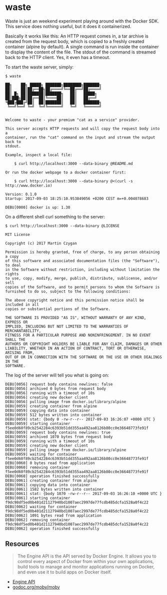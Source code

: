 waste
=====

Waste is just an weekend experiment playing around with the Docker SDK. This
service does nothing useful, but it does it containerized.

Basically it works like this: An HTTP request comes in, a tar archive is
created from the request body, which is copied to a freshly created container
(alpine by default). A single command is run inside the container to display
the content of the file. The stdout of the command is streamed back to the HTTP
client. Yes, it even has a timeout.

To start the waste server, simply:

```shell
$ waste

██╗    ██╗ █████╗ ███████╗████████╗███████╗
██║    ██║██╔══██╗██╔════╝╚══██╔══╝██╔════╝
██║ █╗ ██║███████║███████╗   ██║   █████╗
██║███╗██║██╔══██║╚════██║   ██║   ██╔══╝
╚███╔███╔╝██║  ██║███████║   ██║   ███████╗
 ╚══╝╚══╝ ╚═╝  ╚═╝╚══════╝   ╚═╝   ╚══════╝


Welcome to waste - your premium "cat as a service" provider.

This server accepts HTTP requests and will copy the request body into a
container, run the "cat" command on the input and stream the output back to
stdout.

Example, inspect a local file:

    $ curl http://localhost:3000 --data-binary @README.md

Or run the docker webpage to a docker container first:

    $ curl http://localhost:3000 --data-binary @<(curl -s http://www.docker.io)

Version: 0.1.0
Startup: 2017-09-03 18:25:10.953849056 +0200 CEST m=+0.004078683

DEBU[0000] docker is up: 1.30

```

On a different shell curl something to the server:

```shell
$ curl http://localhost:3000 --data-binary @LICENSE

MIT License

Copyright (c) 2017 Martin Czygan

Permission is hereby granted, free of charge, to any person obtaining a copy
of this software and associated documentation files (the "Software"), to deal
in the Software without restriction, including without limitation the rights
to use, copy, modify, merge, publish, distribute, sublicense, and/or sell
copies of the Software, and to permit persons to whom the Software is
furnished to do so, subject to the following conditions:

The above copyright notice and this permission notice shall be included in all
copies or substantial portions of the Software.

THE SOFTWARE IS PROVIDED "AS IS", WITHOUT WARRANTY OF ANY KIND, EXPRESS OR
IMPLIED, INCLUDING BUT NOT LIMITED TO THE WARRANTIES OF MERCHANTABILITY,
FITNESS FOR A PARTICULAR PURPOSE AND NONINFRINGEMENT. IN NO EVENT SHALL THE
AUTHORS OR COPYRIGHT HOLDERS BE LIABLE FOR ANY CLAIM, DAMAGES OR OTHER
LIABILITY, WHETHER IN AN ACTION OF CONTRACT, TORT OR OTHERWISE, ARISING FROM,
OUT OF OR IN CONNECTION WITH THE SOFTWARE OR THE USE OR OTHER DEALINGS IN THE
SOFTWARE.
```

The log of the server will tell you what is going on:

```shell
DEBU[0056] request body contains newlines: false
DEBU[0056] archived 0 bytes from request body
DEBU[0056] running with a timeout of 10s
DEBU[0056] creating new docker client
DEBU[0056] pulling image from docker.io/library/alpine
DEBU[0059] creating container from alpine
DEBU[0059] copying data into container
DEBU[0059] 512 bytes written into container
DEBU[0059] stat: {body 0 -rw-r--r-- 2017-09-03 16:26:07 +0000 UTC }
DEBU[0059] starting container f5ee0d60f89cb2542284c6393b51dd355aa492aa8126b80cc0e36648773fe91f
DEBU[0059] request body contains newlines: true
DEBU[0059] archived 1070 bytes from request body
DEBU[0059] running with a timeout of 10s
DEBU[0059] creating new docker client
DEBU[0059] pulling image from docker.io/library/alpine
DEBU[0059] waiting for container f5ee0d60f89cb2542284c6393b51dd355aa492aa8126b80cc0e36648773fe91f
DEBU[0060] 0 bytes read from application
DEBU[0060] removing container f5ee0d60f89cb2542284c6393b51dd355aa492aa8126b80cc0e36648773fe91f
DEBU[0060] operation finished successfully
DEBU[0061] creating container from alpine
DEBU[0061] copying data into container
DEBU[0061] 1582 bytes written into container
DEBU[0061] stat: {body 1070 -rw-r--r-- 2017-09-03 16:26:10 +0000 UTC }
DEBU[0061] starting container f9dc98df5ed0b401d21127940bd1007aec2997de77fcdb485dcfa1528a0f4c22
DEBU[0062] waiting for container f9dc98df5ed0b401d21127940bd1007aec2997de77fcdb485dcfa1528a0f4c22
DEBU[0062] 1091 bytes read from application
DEBU[0062] removing container f9dc98df5ed0b401d21127940bd1007aec2997de77fcdb485dcfa1528a0f4c22
DEBU[0062] operation finished successfully
```

Resources
---------

> The Engine API is the API served by Docker Engine. It allows you to control
every aspect of Docker from within your own applications, build tools to manage
and monitor applications running on Docker, and even use it to build apps on
Docker itself.

* [Engine API](https://docs.docker.com/engine/api/)
* [godoc.org/moby/moby](https://godoc.org/github.com/moby/moby)
